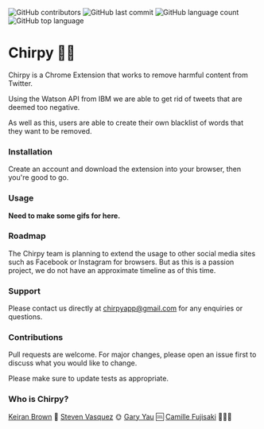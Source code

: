 ![GitHub contributors](https://img.shields.io/github/contributors/CamillieFu/chirpy)
![GitHub last commit](https://img.shields.io/github/last-commit/CamillieFu/chirpy)
![GitHub language count](https://img.shields.io/github/languages/count/CamillieFu/chirpy)
![GitHub top language](https://img.shields.io/github/languages/top/CamillieFu/chirpy)

<!-- Name -->
# Chirpy 🐣💕
<!-- Description -->
Chirpy is a Chrome Extension that works to remove harmful content from Twitter.

Using the Watson API from IBM we are able to get rid of tweets that are deemed too negative.

As well as this, users are able to create their own blacklist of words that they want to be removed.

### Installation
Create an account and download the extension into your browser, then you're good to go.


<!-- Badges -->
<!-- What is a badge -->

<!-- Visuals  -->
### Usage
**Need to make some gifs for here.**

### Roadmap
The Chirpy team is planning to extend the usage to other social media sites such as Facebook or Instagram for browsers. But as this is a passion project, we do not have an approximate timeline as of this time.

### Support
Please contact us directly at chirpyapp@gmail.com for any enquiries or questions.

### Contributions
Pull requests are welcome. For major changes, please open an issue first to discuss what you would like to change.

Please make sure to update tests as appropriate.

<!-- Authors -->
### Who is Chirpy?
[Keiran Brown](https://github.com/KeiranBrown1301) 🍻
[Steven Vasquez](https://github.com/angrysun) 🌞
[Gary Yau](https://github.com/Gazwai) 🆒
[Camille Fujisaki](https://github.com/CamillieFu) 👨‍👩‍👧
